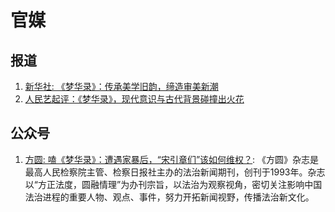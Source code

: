 # 官媒


## 报道
1. [新华社: 《梦华录》：传承美学旧韵，缔造审美新潮](https://xhpfmapi.xinhuaxmt.com/vh512/share/10855355?dt_dapp=1)
2. [人民艺起评：《梦华录》，现代意识与古代背景碰撞出火花](http://opinion.people.com.cn/n1/2022/0606/c437948-32439205.html)



## 公众号
1. [方圆: 嗑《梦华录》：遭遇家暴后，“宋引章们”该如何维权？](https://mp.weixin.qq.com/s/7hXZkTcSpmUG3LjwmncDcw): 
 《方圆》杂志是最高人民检察院主管、检察日报社主办的法治新闻期刊，创刊于1993年。杂志以“方正法度，圆融情理”为办刊宗旨，以法治为观察视角，密切关注影响中国法治进程的重要人物、观点、事件，努力开拓新闻视野，传播法治新文化。
